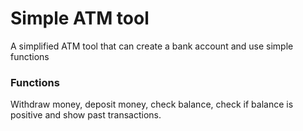 # Simple ATM tool
A simplified ATM tool that can create a bank account and use simple functions

### Functions
Withdraw money, deposit money, check balance, check if balance is positive and show past transactions.

